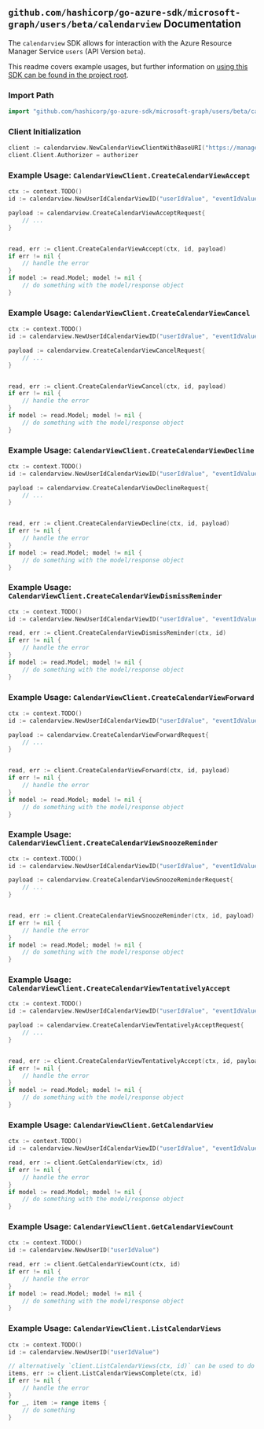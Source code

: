 
## `github.com/hashicorp/go-azure-sdk/microsoft-graph/users/beta/calendarview` Documentation

The `calendarview` SDK allows for interaction with the Azure Resource Manager Service `users` (API Version `beta`).

This readme covers example usages, but further information on [using this SDK can be found in the project root](https://github.com/hashicorp/go-azure-sdk/tree/main/docs).

### Import Path

```go
import "github.com/hashicorp/go-azure-sdk/microsoft-graph/users/beta/calendarview"
```


### Client Initialization

```go
client := calendarview.NewCalendarViewClientWithBaseURI("https://management.azure.com")
client.Client.Authorizer = authorizer
```


### Example Usage: `CalendarViewClient.CreateCalendarViewAccept`

```go
ctx := context.TODO()
id := calendarview.NewUserIdCalendarViewID("userIdValue", "eventIdValue")

payload := calendarview.CreateCalendarViewAcceptRequest{
	// ...
}


read, err := client.CreateCalendarViewAccept(ctx, id, payload)
if err != nil {
	// handle the error
}
if model := read.Model; model != nil {
	// do something with the model/response object
}
```


### Example Usage: `CalendarViewClient.CreateCalendarViewCancel`

```go
ctx := context.TODO()
id := calendarview.NewUserIdCalendarViewID("userIdValue", "eventIdValue")

payload := calendarview.CreateCalendarViewCancelRequest{
	// ...
}


read, err := client.CreateCalendarViewCancel(ctx, id, payload)
if err != nil {
	// handle the error
}
if model := read.Model; model != nil {
	// do something with the model/response object
}
```


### Example Usage: `CalendarViewClient.CreateCalendarViewDecline`

```go
ctx := context.TODO()
id := calendarview.NewUserIdCalendarViewID("userIdValue", "eventIdValue")

payload := calendarview.CreateCalendarViewDeclineRequest{
	// ...
}


read, err := client.CreateCalendarViewDecline(ctx, id, payload)
if err != nil {
	// handle the error
}
if model := read.Model; model != nil {
	// do something with the model/response object
}
```


### Example Usage: `CalendarViewClient.CreateCalendarViewDismissReminder`

```go
ctx := context.TODO()
id := calendarview.NewUserIdCalendarViewID("userIdValue", "eventIdValue")

read, err := client.CreateCalendarViewDismissReminder(ctx, id)
if err != nil {
	// handle the error
}
if model := read.Model; model != nil {
	// do something with the model/response object
}
```


### Example Usage: `CalendarViewClient.CreateCalendarViewForward`

```go
ctx := context.TODO()
id := calendarview.NewUserIdCalendarViewID("userIdValue", "eventIdValue")

payload := calendarview.CreateCalendarViewForwardRequest{
	// ...
}


read, err := client.CreateCalendarViewForward(ctx, id, payload)
if err != nil {
	// handle the error
}
if model := read.Model; model != nil {
	// do something with the model/response object
}
```


### Example Usage: `CalendarViewClient.CreateCalendarViewSnoozeReminder`

```go
ctx := context.TODO()
id := calendarview.NewUserIdCalendarViewID("userIdValue", "eventIdValue")

payload := calendarview.CreateCalendarViewSnoozeReminderRequest{
	// ...
}


read, err := client.CreateCalendarViewSnoozeReminder(ctx, id, payload)
if err != nil {
	// handle the error
}
if model := read.Model; model != nil {
	// do something with the model/response object
}
```


### Example Usage: `CalendarViewClient.CreateCalendarViewTentativelyAccept`

```go
ctx := context.TODO()
id := calendarview.NewUserIdCalendarViewID("userIdValue", "eventIdValue")

payload := calendarview.CreateCalendarViewTentativelyAcceptRequest{
	// ...
}


read, err := client.CreateCalendarViewTentativelyAccept(ctx, id, payload)
if err != nil {
	// handle the error
}
if model := read.Model; model != nil {
	// do something with the model/response object
}
```


### Example Usage: `CalendarViewClient.GetCalendarView`

```go
ctx := context.TODO()
id := calendarview.NewUserIdCalendarViewID("userIdValue", "eventIdValue")

read, err := client.GetCalendarView(ctx, id)
if err != nil {
	// handle the error
}
if model := read.Model; model != nil {
	// do something with the model/response object
}
```


### Example Usage: `CalendarViewClient.GetCalendarViewCount`

```go
ctx := context.TODO()
id := calendarview.NewUserID("userIdValue")

read, err := client.GetCalendarViewCount(ctx, id)
if err != nil {
	// handle the error
}
if model := read.Model; model != nil {
	// do something with the model/response object
}
```


### Example Usage: `CalendarViewClient.ListCalendarViews`

```go
ctx := context.TODO()
id := calendarview.NewUserID("userIdValue")

// alternatively `client.ListCalendarViews(ctx, id)` can be used to do batched pagination
items, err := client.ListCalendarViewsComplete(ctx, id)
if err != nil {
	// handle the error
}
for _, item := range items {
	// do something
}
```
